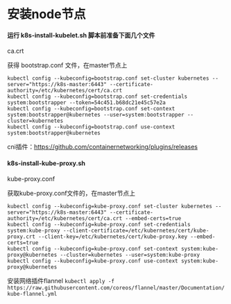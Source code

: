# 安装node节点


#### 运行 k8s-install-kubelet.sh 脚本前准备下面几个文件
ca.crt

获得 bootstrap.conf 文件，在master节点上
```console
kubectl config --kubeconfig=bootstrap.conf set-cluster kubernetes --server="https://k8s-master:6443" --certificate-authority=/etc/kubernetes/cert/ca.crt
kubectl config --kubeconfig=bootstrap.conf set-credentials system:bootstrapper --token=54c451.b68dc21e45c57e2a
kubectl config --kubeconfig=bootstrap.conf set-context system:bootstrapper@kubernetes --user=system:bootstrapper --cluster=kubernetes
kubectl config --kubeconfig=bootstrap.conf use-context system:bootstrapper@kubernetes
```
cni插件：https://github.com/containernetworking/plugins/releases



#### k8s-install-kube-proxy.sh
kube-proxy.conf

获取kube-proxy.conf文件的，在master节点上
```console
kubectl config --kubeconfig=kube-proxy.conf set-cluster kubernetes --server="https://k8s-master:6443" --certificate-authority=/etc/kubernetes/cert/ca.crt --embed-certs=true
kubectl config --kubeconfig=kube-proxy.conf set-credentials system:kube-proxy --client-certificate=/etc/kubernetes/cert/kube-proxy.crt --client-key=/etc/kubernetes/cert/kube-proxy.key --embed-certs=true
kubectl config --kubeconfig=kube-proxy.conf set-context system:kube-proxy@kubernetes --cluster=kubernetes --user=system:kube-proxy
kubectl config --kubeconfig=kube-proxy.conf use-context system:kube-proxy@kubernetes
```
安装网络插件flannel
`kubectl apply -f https://raw.githubusercontent.com/coreos/flannel/master/Documentation/kube-flannel.yml`

